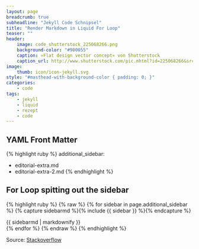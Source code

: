 ```yaml
---
layout: page
breadcrumb: true
subheadline: "Jekyll Code Schnipsel"
title: "Render Markdown in Liquid For Loop"
teaser: ""
header:
    image: code_shutterstock_225068266.png
    background-color: "#900055"
    caption: »Flat design vector concept« von Shutterstock
    caption_url: http://www.shutterstock.com/pic.mhtml?id=225068266&src=id
image:
    thumb: icon/icon-jekyll.svg
style: "#masthead-with-background-color { padding: 0; }"
categories:
    - code
tags:
    - jekyll
    - liquid
    - rezept
    - code
---
```


## YAML Front Matter

{% highlight ruby %}
additional_sidebar:
  - editorial-extra.md
  - editorial-extra-2.md
{% endhighlight %}



## For Loop spitting out the sidebar

{% highlight ruby %}
{% raw %}
{% for sidebar in page.additional_sidebar %}
  {% capture sidebarmd %}{% include {{ sidebar }} %}{% endcapture %}
  <section class="aside">
    {{ sidebarmd | markdownify }}
  </section>
{% endfor %}
{% endraw %}
{% endhighlight %}



Source: [Stackoverflow](http://stackoverflow.com/questions/25914243/render-markdown-specified-in-jekyll-liquid-for-loop)
